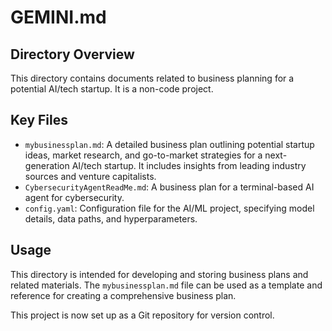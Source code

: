 # GEMINI.md

## Directory Overview

This directory contains documents related to business planning for a potential AI/tech startup. It is a non-code project.

## Key Files

*   `mybusinessplan.md`: A detailed business plan outlining potential startup ideas, market research, and go-to-market strategies for a next-generation AI/tech startup. It includes insights from leading industry sources and venture capitalists.
*   `CybersecurityAgentReadMe.md`: A business plan for a terminal-based AI agent for cybersecurity.
*   `config.yaml`: Configuration file for the AI/ML project, specifying model details, data paths, and hyperparameters.

## Usage

This directory is intended for developing and storing business plans and related materials. The `mybusinessplan.md` file can be used as a template and reference for creating a comprehensive business plan.

This project is now set up as a Git repository for version control.